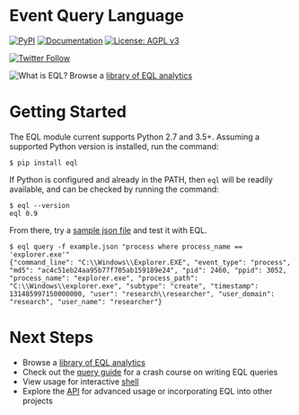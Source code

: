 # Event Query Language
[![PyPI](https://img.shields.io/pypi/v/eql.svg)](https://pypi.python.org/pypi/eql)
[![Documentation](https://readthedocs.org/projects/eql/badge/?version=latest)](https://eql.readthedocs.io/en/latest/?badge=latest)
[![License: AGPL v3](https://img.shields.io/badge/License-AGPL%20v3-blue.svg)](https://www.gnu.org/licenses/agpl-3.0)

[![Twitter Follow](https://img.shields.io/twitter/follow/eventquerylang.svg?style=social)](https://twitter.com/eventquerylang)

![What is EQL?](docs/_static/eql-whoami.jpg)
Browse a [library of EQL analytics](https://eqllib.readthedocs.io)

# Getting Started

The EQL module current supports Python 2.7 and 3.5+. Assuming a supported Python version is installed, run the command:

```console
$ pip install eql
```

If Python is configured and already in the PATH, then ``eql`` will be readily available, and can be checked by running the command:

```console
$ eql --version
eql 0.9
```

From there, try a [sample json file](docs/_static/example.json) and test it with EQL.

```console
$ eql query -f example.json "process where process_name == 'explorer.exe'"
{"command_line": "C:\\Windows\\Explorer.EXE", "event_type": "process", "md5": "ac4c51eb24aa95b77f705ab159189e24", "pid": 2460, "ppid": 3052, "process_name": "explorer.exe", "process_path": "C:\\Windows\\explorer.exe", "subtype": "create", "timestamp": 131485997150000000, "user": "research\\researcher", "user_domain": "research", "user_name": "researcher"}
```

# Next Steps
- Browse a [library of EQL analytics](https://eqllib.readthedocs.io)
- Check out the [query guide](https://eql.readthedocs.io/en/latest/query-guide/index.html) for a crash course on writing EQL queries
- View usage for interactive [shell](https://eql.readthedocs.io/en/latest/cli.html)
- Explore the [API](https://eql.readthedocs.io/en/latest/api/index.html) for advanced usage or incorporating EQL into other projects
